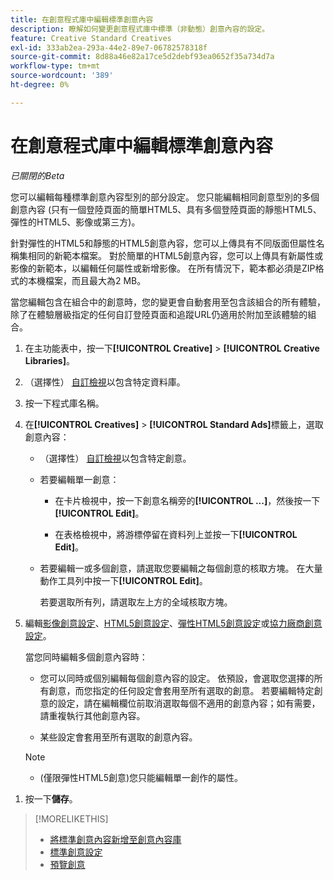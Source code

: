 ```yaml
---
title: 在創意程式庫中編輯標準創意內容
description: 瞭解如何變更創意程式庫中標準（非動態）創意內容的設定。
feature: Creative Standard Creatives
exl-id: 333ab2ea-293a-44e2-89e7-06782578318f
source-git-commit: 8d88a46e82a17ce5d2debf93ea0652f35a734d7a
workflow-type: tm+mt
source-wordcount: '389'
ht-degree: 0%

---
```


# 在創意程式庫中編輯標準創意內容

*已關閉的Beta*

您可以編輯每種標準創意內容型別的部分設定。 您只能編輯相同創意型別的多個創意內容<!-- or creative variations --> (只有一個登陸頁面的簡單HTML5、具有多個登陸頁面的靜態HTML5、彈性的HTML5、影像或第三方<!-- , or dynamic -->)。

針對彈性的HTML5和靜態的HTML5創意內容，您可以上傳具有不同版面但屬性名稱集相同的新範本檔案。 對於簡單的HTML5創意內容，您可以上傳具有新屬性或影像的新範本，以編輯任何屬性或新增影像。 在所有情況下，範本都必須是ZIP格式的本機檔案，而且最大為2 MB。

當您編輯包含在組合中的創意<!-- or creative variation -->時，您的變更會自動套用至包含該組合的所有體驗，除了在體驗層級指定的任何自訂登陸頁面和追蹤URL仍適用於附加至該體驗的組合。

1. 在主功能表中，按一下&#x200B;**[!UICONTROL Creative]** > **[!UICONTROL Creative Libraries]**。

1. （選擇性） [自訂檢視](/help/creative/introduction/customize-data-views.md)以包含特定資料庫。

1. 按一下程式庫名稱。

1. 在&#x200B;**[!UICONTROL Creatives]** > **[!UICONTROL Standard Ads]**&#x200B;標籤上，選取創意內容：

   * （選擇性） [自訂檢視](/help/creative/introduction/customize-data-views.md)以包含特定創意。

   * 若要編輯單一創意：

      * 在卡片檢視中，按一下創意名稱旁的&#x200B;**[!UICONTROL ...]**，然後按一下&#x200B;**[!UICONTROL Edit]**。

      * 在表格檢視中，將游標停留在資料列上並按一下&#x200B;**[!UICONTROL Edit]**。

   * 若要編輯一或多個創意，請選取您要編輯之每個創意的核取方塊。 在大量動作工具列中按一下&#x200B;**[!UICONTROL Edit]**。

     若要選取所有列，請選取左上方的全域核取方塊。

1. 編輯[影像創意設定](/help/creative/creative-libraries/creative-settings-standard.md#creative-settings-image)、[HTML5創意設定](/help/creative/creative-libraries/creative-settings-standard.md#creative-settings-html5)、[彈性HTML5創意設定](/help/creative/creative-libraries/creative-settings-standard.md#creative-settings-flexible-html5)或[協力廠商創意設定](/help/creative/creative-libraries/creative-settings-standard.md#creative-settings-third-party)。<!-- , or [dynamic creative settings](/help/creative/creative-libraries/creative-settings-dynamic.md) -->

   當您同時編輯多個創意內容時：

   * 您可以同時或個別編輯每個創意內容的設定。 依預設，會選取您選擇的所有創意，而您指定的任何設定會套用至所有選取的創意。 若要編輯特定創意的設定，請在編輯欄位前取消選取每個不適用的創意內容；如有需要，請重複執行其他創意內容。

   * 某些設定會套用至所有選取的創意內容。

   >[!NOTE]
   >
   >* (僅限彈性HTML5創意)您只能編輯單一創作的屬性。<!-- May never be implemented: Also, when you update the template for a parent creative with child variations, the variations are updated with any changes to the template layout, but the attribute values for the variation aren't changed. -->

<!-- Not there as of 1/16/25. If we do add it, verify the applicable ad types:   
1. (Flexible HTML5 [or third-party should be possible, but not so] creatives; optional) Once you've made your changes, click ![]() to preview the new creative. 
-->

1. 按一下&#x200B;**儲存**。

<!-- Not there as of 1/16/25. If we do add it, add back in:
1. (Flexible HTML5 or third-party creatives; optional) Regenerate the thumbnail within the table view or cards view if the change isn't visible immediately.
-->

>[!MORELIKETHIS]
>
>* [將標準創意內容新增至創意內容庫](creative-add-standard.md)
>* [標準創意設定](/help/creative/creative-libraries/creative-settings-standard.md)
>* [預覽創意](/help/creative/creative-libraries/creative-preview.md)
